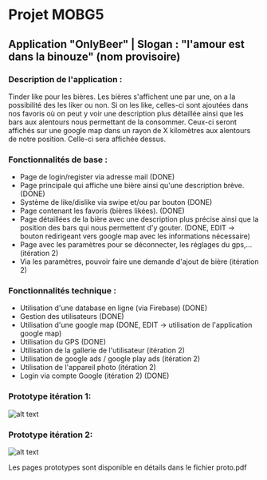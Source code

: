 # Projet MOBG5 

## Application "OnlyBeer" | Slogan : "l'amour est dans la binouze" (nom provisoire)

### Description de l'application : 

Tinder like pour les bières. Les bières s'affichent une par une, on a la possibilité des les liker ou non. Si on les like, celles-ci sont ajoutées
dans nos favoris où on peut y voir une description plus détaillée ainsi que les bars aux alentours nous permettant de la consommer. Ceux-ci seront affichés sur une google map dans un rayon de X kilomètres aux alentours de notre position. Celle-ci sera affichée dessus.  

### Fonctionnalités de base : 

- Page de login/register via adresse mail (DONE)
- Page principale qui affiche une bière ainsi qu'une description brève. (DONE)
- Système de like/dislike via swipe et/ou par bouton (DONE)
- Page contenant les favoris (bières likées). (DONE)
- Page détaillées de la bière avec une description plus précise ainsi que la position des bars qui nous permettent d'y gouter. (DONE, EDIT -> bouton redirigeant vers google map avec les informations nécessaire)  
- Page avec les paramètres pour se déconnecter, les réglages du gps,... (itération 2)
- Via les paramètres, pouvoir faire une demande d'ajout de bière (itération 2)

### Fonctionnalités technique : 

- Utilisation d'une database en ligne (via Firebase) (DONE)
- Gestion des utilisateurs (DONE)
- Utilisation d'une google map (DONE, EDIT -> utilisation de l'application google map)
- Utilisation du GPS (DONE)
- Utilisation de la gallerie de l'utilisateur (itération 2)
- Utilisation de google ads / google play ads (itération 2)
- Utilisation de l'appareil photo (itération 2)
- Login via compte Google (itération 2) (DONE)

### Prototype itération 1: 

![alt text](https://cdn.discordapp.com/attachments/913918732647170078/1033008918705745930/prototype_iteration_1.png)

### Prototype itération 2: 

![alt text](https://media.discordapp.net/attachments/913918732647170078/1032994416455077898/unknown.png?width=936&height=670)

Les pages prototypes sont disponible en détails dans le fichier proto.pdf


